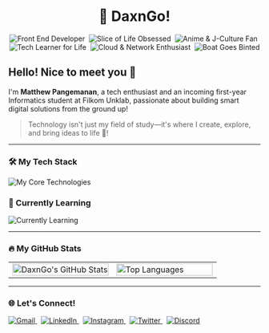 <h1 align="center">🍞 DaxnGo!</h1>

<p align="center">
  <img src="https://img.shields.io/badge/Front_End_Developer-5a656b?style=for-the-badge" alt="Front End Developer"/>&nbsp;
  <img src="https://img.shields.io/badge/Slice_of_Life-4a5d79?style=for-the-badge" alt="Slice of Life Obsessed"/>&nbsp;
  <img src="https://img.shields.io/badge/Anime_&_J--Culture-7a5195?style=for-the-badge" alt="Anime & J-Culture Fan"/>&nbsp;
  <br>
  <img src="https://img.shields.io/badge/Tech_Learner_for_Life-ff7c43?style=for-the-badge" alt="Tech Learner for Life"/>&nbsp;
  <img src="https://img.shields.io/badge/Cloud_&_Network-2b6777?style=for-the-badge" alt="Cloud & Network Enthusiast"/>&nbsp;
  <img src="https://img.shields.io/badge/Boat_Goes_Binted-4a5d79?style=for-the-badge" alt="Boat Goes Binted"/>
</p>

<h2 align="left">Hello! Nice to meet you 👋</h2>

I'm **Matthew Pangemanan**, a tech enthusiast and an incoming first-year Informatics student at Filkom Unklab, passionate about building smart digital solutions from the ground up!

> Technology isn't just my field of study—it's where I create, explore, and bring ideas to life 🚀!

---
### 🛠️ My Tech Stack

<p align="left">
  <img src="https://skillicons.dev/icons?i=html,css,javascript,bootstrap,tailwind" alt="My Core Technologies" />
</p>

### 🌱 Currently Learning

<p align="left">
  <img src="https://skillicons.dev/icons?i=js,php,laravel,figma,python" alt="Currently Learning" />
</p>

---

### 🔥 My GitHub Stats

<p align="center">
  <table align="center">
    <tr>
      <td width="50%">
        <img src="https://github-readme-stats.vercel.app/api?username=DaxnGo&theme=vision-friendly-dark&hide_border=true&show_icons=true" alt="DaxnGo's GitHub Stats" width="100%" />
      </td>
      <td width="50%">
        <img src="https://github-readme-stats.vercel.app/api/top-langs/?username=DaxnGo&theme=vision-friendly-dark&hide_border=true" alt="Top Languages" width="100%" />
      </td>
    </tr>
  </table>
</p>

---

### 🌐 Let's Connect!

<p align="left">
  <a href="mailto:matthewpangemanan15@gmail.com">
    <img src="https://skillicons.dev/icons?i=gmail" alt="Gmail"/>
  </a>
  &nbsp;
  <a href="https://www.linkedin.com/in/matthew-pangemanan/">
    <img src="https://skillicons.dev/icons?i=linkedin" alt="LinkedIn"/>
  </a>
  &nbsp;
  <a href="https://www.instagram.com/mattcodes/">
    <img src="https://skillicons.dev/icons?i=instagram" alt="Instagram"/>
  </a>
  &nbsp;
  <a href="https://twitter.com/hellopassingby">
    <img src="https://skillicons.dev/icons?i=twitter" alt="Twitter"/>
  </a>
  &nbsp;
  <a href="https://discord.gg/your-invite-code"> <img src="https://skillicons.dev/icons?i=discord" alt="Discord"/>
  </a>
</p>
